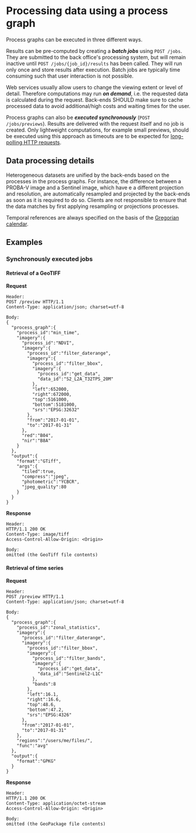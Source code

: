 # Processing data using a process graph

Process graphs can be executed in three different ways.

Results can be pre-computed by creating a ***batch jobs*** using  `POST /jobs`.  They are submitted to the back office's processing system, but will remain inactive until `POST /jobs/{job_id}/results` has been called. They will run only once and store results after execution. Batch jobs are typically time consuming such that user interaction is not possible.

Web services usually allow users to change the viewing extent or level of detail. Therefore computations may run ***on demand***, i.e. the requested data is calculated during the request. Back-ends SHOULD make sure to cache processed data to avoid additional/high costs and waiting times for the user.

Process graphs can also be ***executed  synchronously*** (`POST /jobs/previews`). Results are delivered with the request itself and no job is created. Only lightweight computations, for example small previews, should be executed using this approach as timeouts are to be expected for [long-polling HTTP requests](https://www.pubnub.com/blog/2014-12-01-http-long-polling/).

## Data processing details
Heterogeneous datasets are unified by the back-ends based on the processes in the process graphs. For instance, the difference between a PROBA-V image and a Sentinel image, which have e a different projection and resolution, are automatically resampled and projected by the back-ends as soon as it is required to do so. Clients are not responsible to ensure that the data matches by first applying resampling or projections processes.

Temporal references are always specified on the basis of the [Gregorian calendar](https://en.wikipedia.org/wiki/Gregorian_calendar).

## Examples

### Synchronously executed jobs

#### Retrieval of a GeoTIFF

**Request**

```
Header:
POST /preview HTTP/1.1
Content-Type: application/json; charset=utf-8

Body:
{
  "process_graph":{
    "process_id":"min_time",
    "imagery":{
      "process_id":"NDVI",
      "imagery":{
        "process_id":"filter_daterange",
        "imagery":{
          "process_id":"filter_bbox",
          "imagery":{
            "process_id":"get_data",
            "data_id":"S2_L2A_T32TPS_20M"
          },
          "left":652000,
          "right":672000,
          "top":5161000,
          "bottom":5181000,
          "srs":"EPSG:32632"
        },
        "from":"2017-01-01",
        "to":"2017-01-31"
      },
      "red":"B04",
      "nir":"B8A"
    }
  },
  "output":{
    "format":"GTiff",
    "args":{
      "tiled":true,
      "compress":"jpeg",
      "photometric":"YCBCR",
      "jpeg_quality":80
    }
  }
}
```

**Response** 
```
Header:
HTTP/1.1 200 OK
Content-Type: image/tiff
Access-Control-Allow-Origin: <Origin>

Body:
omitted (the GeoTiff file contents)
```

#### Retrieval of time series

**Request**

```
Header:
POST /preview HTTP/1.1
Content-Type: application/json; charset=utf-8

Body:
{
  "process_graph":{
    "process_id":"zonal_statistics",
    "imagery":{
      "process_id":"filter_daterange",
      "imagery":{
        "process_id":"filter_bbox",
        "imagery":{
          "process_id":"filter_bands",
          "imagery":{
            "process_id":"get_data",
            "data_id":"Sentinel2-L1C"
          },
          "bands":8
        },
        "left":16.1,
        "right":16.6,
        "top":48.6,
        "bottom":47.2,
        "srs":"EPSG:4326"
      },
      "from":"2017-01-01",
      "to":"2017-01-31"
    },
    "regions":"/users/me/files/",
    "func":"avg"
  },
  "output":{
    "format":"GPKG"
  }
}
```

**Response** 

```
Header:
HTTP/1.1 200 OK
Content-Type: application/octet-stream
Access-Control-Allow-Origin: <Origin>

Body:
omitted (the GeoPackage file contents)
```

